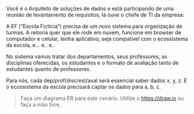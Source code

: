 Você é o Arquiteto de soluções de dados e está participando de uma reunião de levantamento de requisitos, lá ouve o chefe de TI da empresa:

A EF (“Escola Fictícia”) precisa de um novo sistema para organização de turmas. A reitoria quer que ele rode em nuvem, funcione em browser de computador e celular, tenha aplicativo, seja compatível com o ecossistema da escola, e… e.. e.. 

No sistema vamos tratar dos departamentos, seus professores, as disciplinas oferecidas, os estudantes e o formato de avaliação tanto de estudantes quanto de professores.

Para nós, cada dep/prof/disc/est/aval será essencial saber dados x, y, z. E o ecossistema da escola precisará captar os dados para a, b, c.


> Faça um diagrama ER para este cenário.
> Utilize o https://draw.io ou faça a mão livre.
